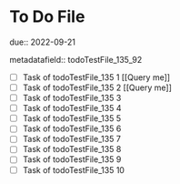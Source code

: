 # To Do File

due:: 2022-09-21

metadatafield:: todoTestFile_135_92

- [ ] Task of todoTestFile_135 1 [[Query me]]
- [ ] Task of todoTestFile_135 2 [[Query me]]
- [ ] Task of todoTestFile_135 3
- [ ] Task of todoTestFile_135 4
- [ ] Task of todoTestFile_135 5
- [ ] Task of todoTestFile_135 6
- [ ] Task of todoTestFile_135 7
- [ ] Task of todoTestFile_135 8
- [ ] Task of todoTestFile_135 9
- [ ] Task of todoTestFile_135 10
